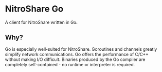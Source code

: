 # NitroShare Go

A client for NitroShare written in Go.

## Why?

Go is especially well-suited for NitroShare. Goroutines and channels greatly simplify network communications. Go offers the performance of C/C++ without making I/O difficult. Binaries produced by the Go compiler are completely self-contained - no runtime or interpreter is required.
